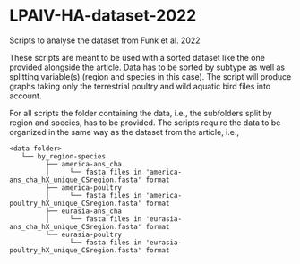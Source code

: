 # LPAIV-HA-dataset-2022
Scripts to analyse the dataset from Funk et al. 2022 

These scripts are meant to be used with a sorted dataset like the one provided alongside the article. Data has to be sorted by subtype as well as splitting variable(s) (region and species in this case). The script will produce graphs taking only the terrestrial poultry and wild aquatic bird files into account.

For all scripts the folder containing the data, i.e., the subfolders split by region and species, has to be provided. The scripts require the data to be organized in the same way as the dataset from the article, i.e.,
```
<data folder>
   └── by_region-species
         ├── america-ans_cha
         │     └── fasta files in 'america-ans_cha_hX_unique_CSregion.fasta' format 
         ├── america-poultry
         │     └── fasta files in 'america-poultry_hX_unique_CSregion.fasta' format 
         ├── eurasia-ans_cha
         │     └── fasta files in 'eurasia-ans_cha_hX_unique_CSregion.fasta' format 
         └── eurasia-poultry
               └── fasta files in 'eurasia-poultry_hX_unique_CSregion.fasta' format 
 ```
